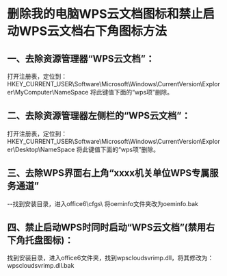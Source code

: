 # 删除我的电脑WPS云文档图标和禁止启动WPS云文档右下角图标方法

## 一、去除资源管理器“WPS云文档”：

打开注册表，定位到：HKEY_CURRENT_USER\Software\Microsoft\Windows\CurrentVersion\Explorer\MyComputer\NameSpace 将此键值下面的“wps项”删除。

## 二、去除资源管理器左侧栏的“WPS云文档”：

打开注册表，定位到：HKEY_CURRENT_USER\Software\Microsoft\Windows\CurrentVersion\Explorer\Desktop\NameSpace 将此键值下面的“wps项”删除。

## 三、去除WPS界面右上角“xxxx机关单位WPS专属服务通道”

--找到安装目录，进入office6\cfgs\ 将oeminfo文件夹改为oeminfo.bak

## 四、禁止启动WPS时同时启动“WPS云文档”(禁用右下角托盘图标)：

找到安装目录，进入office6文件夹，找到wpscloudsvrimp.dll，将其修改为：wpscloudsvrimp.dll.bak